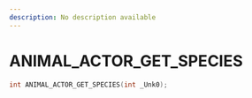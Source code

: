 ```yaml
---
description: No description available 
---
```


# ANIMAL_ACTOR_GET_SPECIES

```cpp
int ANIMAL_ACTOR_GET_SPECIES(int _Unk0);
```